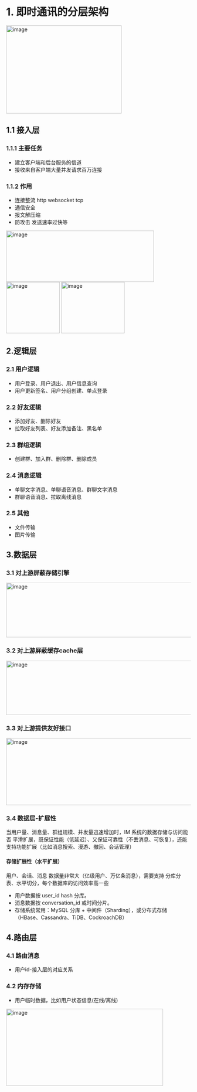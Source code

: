 # 1. 即时通讯的分层架构
<img width="315" height="240" alt="image" src="https://github.com/user-attachments/assets/a4a7d836-1a88-4a94-97ac-cec3e1854939" />

## 1.1 接入层
### 1.1.1 主要任务
- 建立客户端和后台服务的信道
- 接收来自客户端大量并发请求百万连接

### 1.1.2 作用
- 连接整流 http websocket tcp
- 通信安全
- 报文解压缩
- 防攻击 发送速率过快等

<img width="403" height="140" alt="image" src="https://github.com/user-attachments/assets/91aea957-803c-4a77-92a4-dc3ddcec0e15" />

<img width="146" height="140" alt="image" src="https://github.com/user-attachments/assets/21d06d31-fad9-4619-acae-191f2bfedc2d" />

<img width="173" height="140" alt="image" src="https://github.com/user-attachments/assets/ec9748b1-1e67-413d-88d6-4f0129ba50ce" />

## 2.逻辑层
### 2.1 用户逻辑
- 用户登录、用户退出、用户信息查询
- 用户更新签名、用户分组创建、单点登录

### 2.2 好友逻辑
- 添加好友、删除好友
- 拉取好友列表、好友添加备注、黑名单

### 2.3 群组逻辑
- 创建群、加入群、删除群、删除成员

### 2.4 消息逻辑
- 单聊文字消息、单聊语音消息、群聊文字消息
- 群聊语音消息、拉取离线消息

### 2.5 其他
- 文件传输
- 图片传输

## 3.数据层
### 3.1 对上游屏蔽存储引擎

<img width="719" height="149" alt="image" src="https://github.com/user-attachments/assets/95ffd2c9-51e9-4690-b2c8-3caef6b10b64" />

### 3.2 对上游屏蔽缓存cache层

<img width="719" height="148" alt="image" src="https://github.com/user-attachments/assets/52cff08d-5596-45ee-a0d6-adfa527de222" />


### 3.3 对上游提供友好接口

<img width="719" height="183" alt="image" src="https://github.com/user-attachments/assets/298838e7-2eaa-4fcb-8d25-ca3c0dabc9f1" />

### 3.4 数据层-扩展性
当用户量、消息量、群组规模、并发量迅速增加时，IM 系统的数据存储与访问能否 平滑扩展，既保证性能（低延迟）、又保证可靠性（不丢消息、可恢复），还能支持功能扩展（比如消息搜索、漫游、撤回、会话管理）
#### 存储扩展性（水平扩展）
用户、会话、消息 数据量非常大（亿级用户、万亿条消息），需要支持 分库分表、水平切分，每个数据库的访问效率高一些
- 用户数据按 user_id hash 分库。
- 消息数据按 conversation_id 或时间分片。
- 存储系统常用：MySQL 分库 + 中间件（Sharding），或分布式存储（HBase、Cassandra、TiDB、CockroachDB）

## 4.路由层
### 4.1 路由消息
- 用户id-接入层的对应关系

### 4.2 内存存储
- 用户临时数据，比如用户状态信息(在线/离线)

<img width="428" height="210" alt="image" src="https://github.com/user-attachments/assets/701e9067-16b7-47e9-97af-567bd630470a" />
